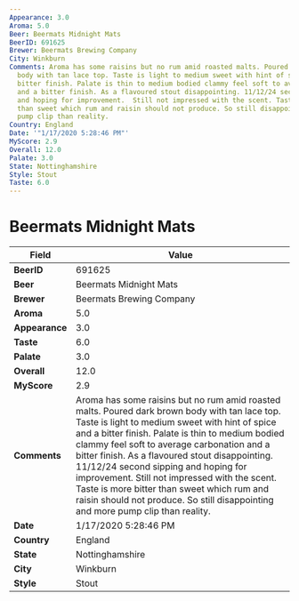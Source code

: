 ```yaml
---
Appearance: 3.0
Aroma: 5.0
Beer: Beermats Midnight Mats
BeerID: 691625
Brewer: Beermats Brewing Company
City: Winkburn
Comments: Aroma has some raisins but no rum amid roasted malts. Poured dark brown
  body with tan lace top. Taste is light to medium sweet with hint of spice and a
  bitter finish. Palate is thin to medium bodied clammy feel soft to average carbonation
  and a bitter finish. As a flavoured stout disappointing. 11/12/24 second sipping
  and hoping for improvement.  Still not impressed with the scent. Taste is more bitter
  than sweet which rum and raisin should not produce. So still disappointing and more
  pump clip than reality.
Country: England
Date: '"1/17/2020 5:28:46 PM"'
MyScore: 2.9
Overall: 12.0
Palate: 3.0
State: Nottinghamshire
Style: Stout
Taste: 6.0
---
```


# Beermats Midnight Mats

| Field         | Value |
|---------------|-------|
| **BeerID** | 691625 |
| **Beer** | Beermats Midnight Mats |
| **Brewer** | Beermats Brewing Company |
| **Aroma** | 5.0 |
| **Appearance** | 3.0 |
| **Taste** | 6.0 |
| **Palate** | 3.0 |
| **Overall** | 12.0 |
| **MyScore** | 2.9 |
| **Comments** | Aroma has some raisins but no rum amid roasted malts. Poured dark brown body with tan lace top. Taste is light to medium sweet with hint of spice and a bitter finish. Palate is thin to medium bodied clammy feel soft to average carbonation and a bitter finish. As a flavoured stout disappointing. 11/12/24 second sipping and hoping for improvement.  Still not impressed with the scent. Taste is more bitter than sweet which rum and raisin should not produce. So still disappointing and more pump clip than reality. |
| **Date** | 1/17/2020 5:28:46 PM |
| **Country** | England |
| **State** | Nottinghamshire |
| **City** | Winkburn |
| **Style** | Stout |
